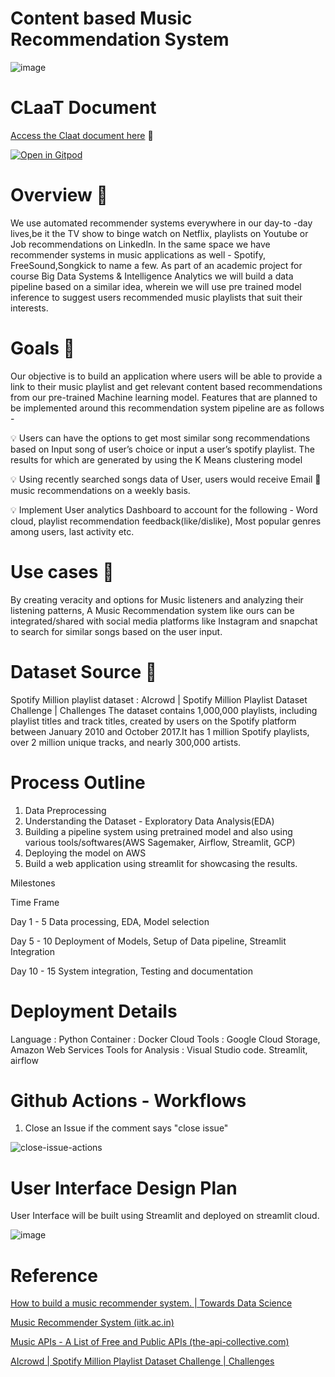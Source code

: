 # Content based Music Recommendation System

![image](https://user-images.githubusercontent.com/13203059/163527232-91f5d9e5-7bd0-4ca4-a251-c22e0419876e.png)


# CLaaT Document

[Access the Claat document here](https://codelabs-preview.appspot.com/?file_id=12z0C4Hw5840SwWBf6vqpAS81ir7TEm-NcLhjHyZOQW4#7) 🚀

[![Open in Gitpod](https://gitpod.io/button/open-in-gitpod.svg)](https://gitpod.io/#https://github.com/kshitijzutshi/DAMG7245-Final-Project)

# Overview 📝

We use automated recommender systems everywhere in our day-to -day lives,be it the TV show to binge watch on Netflix, playlists on Youtube or Job recommendations on LinkedIn. In the same space we have recommender systems in music applications as well - Spotify, FreeSound,Songkick to name a few. As part of an academic project for course Big Data Systems & Intelligence Analytics we will build a data pipeline based on a similar idea, wherein we will use pre trained model inference to suggest users recommended music playlists that suit their interests.

# Goals 🎯

Our objective is to build an application where  users will be able to provide a link to their music playlist and get relevant content based recommendations from our pre-trained Machine learning model. Features that are planned to be implemented around this recommendation system pipeline are as follows - 

💡 Users can have the options  to get  most similar song recommendations based on Input song of user’s choice or input a user’s spotify playlist. The results for which are generated by using the K Means clustering model

💡 Using recently searched songs data of User, users would receive Email 📧 music recommendations on a weekly basis. 

💡 Implement User analytics Dashboard to account for the following - Word cloud, playlist recommendation feedback(like/dislike), Most popular genres among users, last activity etc.



# Use cases 📑

By creating veracity and options for Music listeners and analyzing their listening patterns, 
A Music Recommendation system like ours can be integrated/shared with social media platforms like Instagram and snapchat to search for similar songs based on the user input.


# Dataset Source 🔦

Spotify Million playlist dataset : AIcrowd | Spotify Million Playlist Dataset Challenge | Challenges
The dataset contains 1,000,000 playlists, including playlist titles and track titles, created by users on the Spotify platform between January 2010 and October 2017.It has 1 million Spotify playlists, over 2 million unique tracks, and nearly 300,000 artists.

# Process Outline

1. Data Preprocessing 
2. Understanding the Dataset - Exploratory Data Analysis(EDA)
3. Building a pipeline system using pretrained model and also using various tools/softwares(AWS Sagemaker, Airflow, Streamlit, GCP)
4. Deploying the model on AWS
5. Build a web application using streamlit for showcasing the results.


Milestones


Time Frame

Day 1 - 5
Data processing, EDA, Model selection

Day 5 - 10
Deployment of Models, Setup of Data pipeline, Streamlit Integration

Day 10 - 15
System integration, Testing and documentation

# Deployment Details

Language : Python
Container : Docker
Cloud Tools : Google Cloud Storage, Amazon Web Services
Tools for Analysis : Visual Studio code.
Streamlit, airflow

# Github Actions - Workflows

1. Close an Issue if the comment says "close issue"

![close-issue-actions](https://user-images.githubusercontent.com/13203059/165130958-945f07cb-cfc2-43c2-a40f-7f5e790b8c25.gif)



# User Interface Design Plan

User Interface will be built using Streamlit and deployed on streamlit cloud.

![image](https://user-images.githubusercontent.com/13203059/163527610-3868cb59-a79f-4d8c-abb1-bd860f2eac22.png)

# Reference 

[How to build a music recommender system. | Towards Data Science](https://towardsdatascience.com/how-to-build-an-amazing-music-recommendation-system-4cce2719a572)

[Music Recommender System (iitk.ac.in)](https://www.cse.iitk.ac.in/users/cs365/2014/_submissions/shefalig/project/)

[Music APIs - A List of Free and Public APIs (the-api-collective.com)](https://the-api-collective.com/category/music)

[AIcrowd | Spotify Million Playlist Dataset Challenge | Challenges](https://www.aicrowd.com/challenges/spotify-million-playlist-dataset-challenge)








